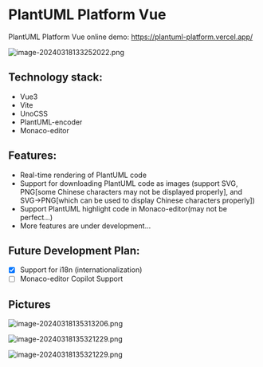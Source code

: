 # PlantUML Platform Vue

PlantUML Platform Vue online demo: https://plantuml-platform.vercel.app/

![image-20240318133252022.png](https://s2.loli.net/2024/03/18/tX9uOyrwbcWBfsm.png)


## Technology stack: 

- Vue3
- Vite
- UnoCSS
- PlantUML-encoder
- Monaco-editor

## Features:

- Real-time rendering of PlantUML code
- Support for downloading PlantUML code as images (support SVG, PNG[some Chinese characters may not be displayed properly], and SVG->PNG[which can be used to display Chinese characters properly])
- Support PlantUML highlight code in Monaco-editor(may not be perfect...)
- More features are under development...

## Future Development Plan:

- [X] Support for i18n (internationalization) 
- [ ] Monaco-editor Copilot Support

## Pictures

![image-20240318135313206.png](https://s2.loli.net/2024/03/18/uAdogmLGfM8Rn6J.png)

![image-20240318135321229.png](https://s2.loli.net/2024/03/18/3I5niZhYuK91vfJ.png)

![image-20240318135321229.png](https://s2.loli.net/2024/03/18/3I5niZhYuK91vfJ.png)
